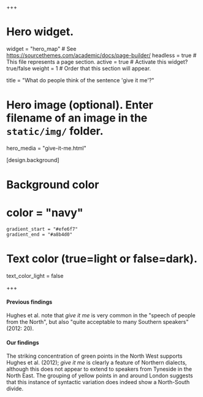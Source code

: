 +++
# Hero widget.
widget = "hero_map"  # See https://sourcethemes.com/academic/docs/page-builder/
headless = true  # This file represents a page section.
active = true  # Activate this widget? true/false
weight = 1  # Order that this section will appear.

title = "What do people think of the sentence 'give it me'?"

# Hero image (optional). Enter filename of an image in the `static/img/` folder.
hero_media = "give-it-me.html"

[design.background]

  # Background color
  # color = "navy"
    gradient_start = "#efe6f7"
    gradient_end = "#a8b4d0"
   
  # Text color (true=light or false=dark).
  text_color_light = false

+++

#### Previous findings
Hughes et al. note that _give it me_ is very common in the "speech of people from the North", but also "quite acceptable to many Southern speakers" (2012: 20).

#### Our findings
The striking concentration of green points in the North West supports Hughes et al. (2012); _give it me_ is clearly a feature of Northern dialects, although this does not appear to extend to speakers from Tyneside in the North East. The grouping of yellow points in and around London suggests that this instance of syntactic variation does indeed show a North-South divide.